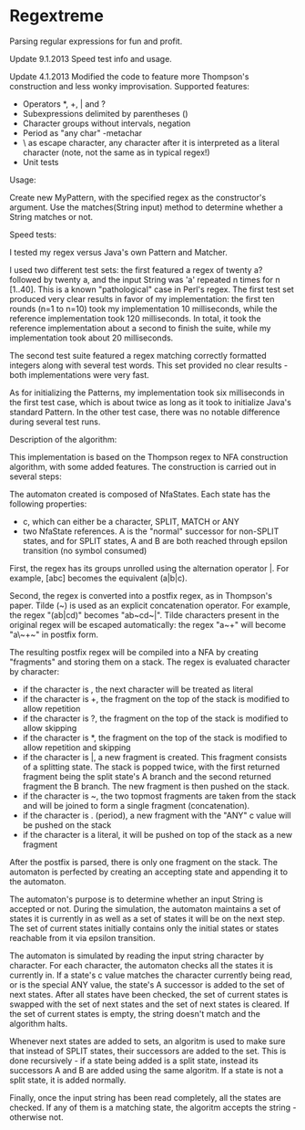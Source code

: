 Regextreme
==========

Parsing regular expressions for fun and profit.

Update 9.1.2013
Speed test info and usage.

Update 4.1.2013
Modified the code to feature more Thompson's construction and less wonky improvisation. Supported features:

 - Operators *, +, | and ?
 - Subexpressions delimited by parentheses ()
 - Character groups without intervals, negation
 - Period as "any char" -metachar
 - \ as escape character, any character after it is interpreted as a literal character (note, not the same as in typical regex!)
 - Unit tests


Usage:

Create new MyPattern, with the specified regex as the constructor's argument. Use the matches(String input) method to determine whether a String matches or not.


Speed tests:

I tested my regex versus Java's own Pattern and Matcher.

I used two different test sets: the first featured a regex of twenty a? followed by twenty a, and the input String was 'a' repeated n times for n [1..40]. This is a known "pathological" case in Perl's regex. The first test set produced very clear results in favor of my implementation: the first ten rounds (n=1 to n=10) took my implementation 10 milliseconds, while the reference implementation took 120 milliseconds. In total, it took the reference implementation about a second to finish the suite, while my implementation took about 20 milliseconds.

The second test suite featured a regex matching correctly formatted integers along with several test words. This set provided no clear results - both implementations were very fast.

As for initializing the Patterns, my implementation took six milliseconds in the first test case, which is about twice as long as it took to initialize Java's standard Pattern. In the other test case, there was no notable difference during several test runs.


Description of the algorithm:

This implementation is based on the Thompson regex to NFA construction algorithm, with some added features. The construction is carried out in several steps:

The automaton created is composed of NfaStates. Each state has the following properties:
 - c, which can either be a character, SPLIT, MATCH or ANY
 - two NfaState references. A is the "normal" successor for non-SPLIT states, and for SPLIT states, A and B are both reached through epsilon transition (no symbol consumed)

First, the regex has its groups unrolled using the alternation operator |. For example, [abc] becomes the equivalent (a|b|c).

Second, the regex is converted into a postfix regex, as in Thompson's paper. Tilde (~) is used as an explicit concatenation operator. For example, the regex "(ab|cd)" becomes "ab~cd~|". Tilde characters present in the original regex will be escaped automatically: the regex "a~+" will become "a\\~+~" in postfix form.

The resulting postfix regex will be compiled into a NFA by creating "fragments" and storing them on a stack. The regex is evaluated character by character:

 - if the character is \, the next character will be treated as literal
 - if the character is +, the fragment on the top of the stack is modified to allow repetition
 - if the character is ?, the fragment on the top of the stack is modified to allow skipping
 - if the character is *, the fragment on the top of the stack is modified to allow repetition and skipping
 - if the character is |, a new fragment is created. This fragment consists of a splitting state. The stack is popped twice, with the first returned fragment being the split state's A branch and the second returned fragment the B branch. The new fragment is then pushed on the stack.
 - if the character is ~, the two topmost fragments are taken from the stack and will be joined to form a single fragment (concatenation).
 - if the character is . (period), a new fragment with the "ANY" c value will be pushed on the stack
 - if the character is a literal, it will be pushed on top of the stack as a new fragment

After the postfix is parsed, there is only one fragment on the stack. The automaton is perfected by creating an accepting state and appending it to the automaton.


The automaton's purpose is to determine whether an input String is accepted or not. During the simulation, the automaton maintains a set of states it is currently in as well as a set of states it will be on the next step. The set of current states initially contains only the initial states or states reachable from it via epsilon transition.

The automaton is simulated by reading the input string character by character. For each character, the automaton checks all the states it is currently in. If a state's c value matches the character currently being read, or is the special ANY value, the state's A successor is added to the set of next states. After all states have been checked, the set of current states is swapped with the set of next states and the set of next states is cleared. If the set of current states is empty, the string doesn't match and the algorithm halts.

Whenever next states are added to sets, an algoritm is used to make sure that instead of SPLIT states, their successors are added to the set. This is done recursively - if a state being added is a split state, instead its successors A and B are added using the same algoritm. If a state is not a split state, it is added normally.

Finally, once the input string has been read completely, all the states are checked. If any of them is a matching state, the algoritm accepts the string - otherwise not.
